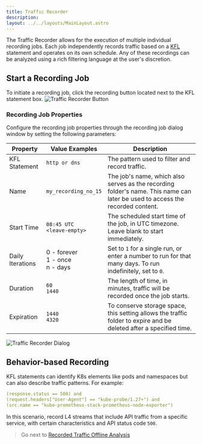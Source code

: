 ```yaml
---
title: Traffic Recorder
description: 
layout: ../../layouts/MainLayout.astro
---
```


The Traffic Recorder allows for the execution of multiple individual recording jobs. Each job independently records traffic based on a [KFL](/en/filtering) statement and operates on its own schedule. Any of these recordings can be analyzed using a rich filtering language at the user's discretion.

## Start a Recording Job
To initiate a recording job, click the recording button located next to the KFL statement box.
![Traffic Recorder Button](/record_button.png)

### Recording Job Properties
Configure the recording job properties through the recording job dialog window by setting the following parameters:

| Property | Value Examples | Description |
| --- | --- | --- |
| KFL Statement | `http or dns` | The pattern used to filter and record traffic. |
| Name | `my_recording_no_15` | The job's name, which also serves as the recording folder's name. This name can later be used to access the recorded content. |
| Start Time | `08:45 UTC` <br /> `<leave-empty>` | The scheduled start time of the job, in UTC timezone. Leave blank to start immediately. |
| Daily Iterations | 0 - forever<br />1 - once<br />n - days | Set to `1` for a single run, or enter a number to run for that many days. To run indefinitely, set to `0`. |
| Duration | `60` <br /> `1440` | The length of time, in minutes, traffic will be recorded once the job starts. |
| Expiration | `1440` <br /> `4320` | To conserve storage space, this setting allows the traffic folder to expire and be deleted after a specified time. |

![Traffic Recorder Dialog](/recording_dialog.png)

## Behavior-based Recording

KFL statements can identify K8s elements like pods and namespaces but can also describe traffic patterns. For example:
```yaml
(response.status == 500) and 
(request.headers["User-Agent"] == "kube-probe/1.27+") and 
(src.name == "kube-prometheus-stack-prometheus-node-exporter")
```
In this scenario, record L4 streams that include API traffic from a specific service, with certain characteristics and API status code `500`.

> Go next to [Recorded Traffic Offline Analysis](/en/offline_analysis)